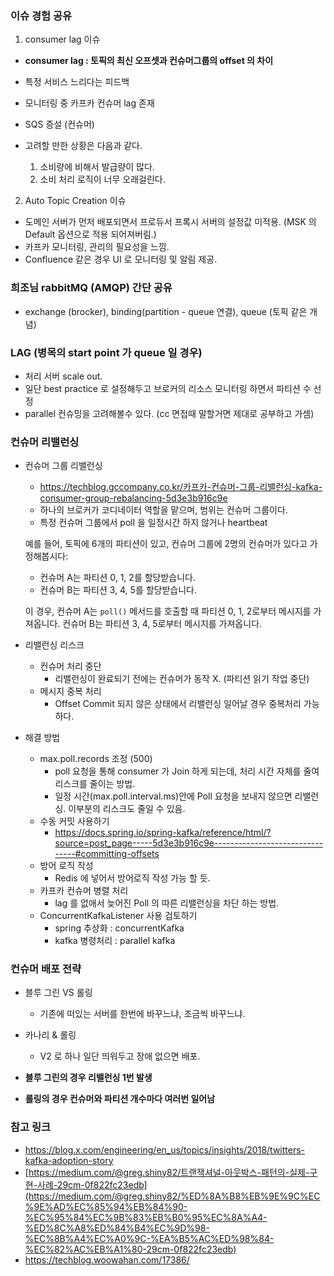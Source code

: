 ### 이슈 경험 공유 
1. consumer lag 이슈
  - **consumer lag : 토픽의 최신 오프셋과 컨슈머그룹의 offset 의 차이**
  - 특정 서비스 느리다는 피드백
  - 모니터링 중 카프카 컨슈머 lag 존재
  - SQS 증설 (컨슈머)

  - 고려할 만한 상황은 다음과 같다.

    1. 소비량에 비해서 발급량이 많다.
    2. 소비 처리 로직이 너무 오래걸린다.

2. Auto Topic Creation 이슈
  - 도메인 서버가 먼저 배포되면서 프로듀서 프록시 서버의 설정값 미적용. (MSK 의 Default 옵션으로 적용 되어져버림.)
  - 카프카 모니터링, 관리의 필요성을 느낌.
  - Confluence 같은 경우 UI 로 모니터링 및 알림 제공.

### 희조님 rabbitMQ (AMQP) 간단 공유 
  - exchange (brocker), binding(partition - queue 연결), queue (토픽 같은 개념)

### LAG (병목의 start point 가 queue 일 경우)
  - 처리 서버 scale out.
  - 일단 best practice 로 설정해두고 브로커의 리소스 모니터링 하면서 파티션 수 선정
  - parallel 컨슈밍을 고려해볼수 있다. (cc 면접때 말할거면 제대로 공부하고 가셈)

### 컨슈머 리밸런싱
  - 컨슈머 그룹 리밸런싱
    - https://techblog.gccompany.co.kr/카프카-컨슈머-그룹-리밸런싱-kafka-consumer-group-rebalancing-5d3e3b916c9e
    - 하나의 브로커가 코디네이터 역할을 맡으며, 범위는 컨슈머 그룹이다.
    - 특정 컨슈머 그룹에서 poll 을 일정시간 하지 않거나 heartbeat

    예를 들어, 토픽에 6개의 파티션이 있고, 컨슈머 그룹에 2명의 컨슈머가 있다고 가정해봅시다:

    - 컨슈머 A는 파티션 0, 1, 2를 할당받습니다.
    - 컨슈머 B는 파티션 3, 4, 5를 할당받습니다.

    이 경우, 컨슈머 A는 `poll()` 메서드를 호출할 때 파티션 0, 1, 2로부터 메시지를 가져옵니다. 컨슈머 B는 파티션 3, 4, 5로부터 메시지를 가져옵니다.
  
- 리밸런싱 리스크 
  - 컨슈머 처리 중단 
    - 리밸런싱이 완료되기 전에는 컨슈머가 동작 X. (파티션 읽기 작업 중단)
  - 메시지 중복 처리
    - Offset Commit 되지 않은 상태에서 리밸런싱 일어날 경우 중복처리 가능하다.

- 해결 방법 
  - max.poll.records 조정 (500)
    - poll 요청을 통해 consumer 가 Join 하게 되는데, 처리 시간 자체를 줄여 리스크를 줄이는 방법.
    - 일정 시간(max.poll.interval.ms)안에 Poll 요청을 보내지 않으면 리밸런싱. 이부분의 리스크도 줄일 수 있음.
  - 수동 커밋 사용하기
    - https://docs.spring.io/spring-kafka/reference/html/?source=post_page-----5d3e3b916c9e--------------------------------#committing-offsets
  - 방어 로직 작성
    - Redis 에 넣어서 방어로직 작성 가능 할 듯.
  - 카프카 컨슈머 병렬 처리
    - lag 를 없애서 늦어진 Poll 의 따른 리밸런싱을 차단 하는 방법.
  - ConcurrentKafkaListener 사용 검토하기
    - spring 추상화 : concurrentKafka
    - kafka 병령처리 : parallel kafka
                      

### 컨슈머 배포 전략
  - 블루 그린 VS 롤링
    - 기존에 떠있는 서버를 한번에 바꾸느냐, 조금씩 바꾸느냐.
  - 카나리 & 롤링
    - V2 로 하나 일단 띄워두고 장애 없으면 배포.
    
  - **블루 그린의 경우 리밸런싱 1번 발생** 
  - **롤링의 경우 컨슈머와 파티션 개수마다 여러번 일어남** 

### 참고 링크
- https://blog.x.com/engineering/en_us/topics/insights/2018/twitters-kafka-adoption-story
- [https://medium.com/@greg.shiny82/트랜잭셔널-아웃박스-패턴의-실제-구현-사례-29cm-0f822fc23edb](https://medium.com/@greg.shiny82/%ED%8A%B8%EB%9E%9C%EC%9E%AD%EC%85%94%EB%84%90-%EC%95%84%EC%9B%83%EB%B0%95%EC%8A%A4-%ED%8C%A8%ED%84%B4%EC%9D%98-%EC%8B%A4%EC%A0%9C-%EA%B5%AC%ED%98%84-%EC%82%AC%EB%A1%80-29cm-0f822fc23edb)
- https://techblog.woowahan.com/17386/